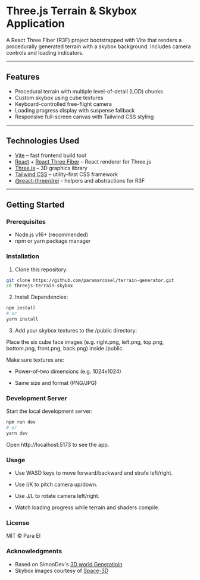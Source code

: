 # Three.js Terrain & Skybox Application

A React Three Fiber (R3F) project bootstrapped with Vite that renders a procedurally generated terrain with a skybox background. Includes camera controls and loading indicators.

---

## Features

- Procedural terrain with multiple level-of-detail (LOD) chunks
- Custom skybox using cube textures
- Keyboard-controlled free-flight camera
- Loading progress display with suspense fallback
- Responsive full-screen canvas with Tailwind CSS styling

---

## Technologies Used

- [Vite](https://vitejs.dev/) – fast frontend build tool
- [React](https://reactjs.org/) + [React Three Fiber](https://docs.pmnd.rs/react-three-fiber/getting-started/introduction) – React renderer for Three.js
- [Three.js](https://threejs.org/) – 3D graphics library
- [Tailwind CSS](https://tailwindcss.com/) – utility-first CSS framework
- [@react-three/drei](https://github.com/pmndrs/drei) – helpers and abstractions for R3F

---

## Getting Started

### Prerequisites

- Node.js v16+ (recommended)
- npm or yarn package manager

### Installation

1. Clone this repository:

```bash
git clone https://github.com/paramarcosel/terrain-generator.git
cd threejs-terrain-skybox
```
2. Install Dependencies:

```bash
npm install
# or
yarn install
```
3. Add your skybox textures to the /public directory:

Place the six cube face images (e.g. right.png, left.png, top.png, bottom.png, front.png, back.png) inside /public.

Make sure textures are:

- Power-of-two dimensions (e.g. 1024x1024)

- Same size and format (PNG/JPG)

### Development Server
Start the local development server:

```bash
npm run dev
# or
yarn dev
```
Open http://localhost:5173 to see the app.

### Usage
- Use WASD keys to move forward/backward and strafe left/right.

- Use I/K to pitch camera up/down.

- Use J/L to rotate camera left/right.

- Watch loading progress while terrain and shaders compile.


### License
MIT © Para El

### Acknowledgments
- Based on SimonDev's [3D world Generatioin](https://www.youtube.com/playlist?list=PLRL3Z3lpLmH3PNGZuDNf2WXnLTHpN9hXy) 
- Skybox images courtesy of [Space-3D](https://tools.wwwtyro.net/space-3d/index.html) 